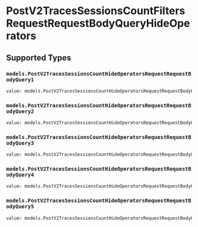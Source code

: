 # PostV2TracesSessionsCountFiltersRequestRequestBodyQueryHideOperators


## Supported Types

### `models.PostV2TracesSessionsCountHideOperatorsRequestRequestBodyQuery1`

```python
value: models.PostV2TracesSessionsCountHideOperatorsRequestRequestBodyQuery1 = /* values here */
```

### `models.PostV2TracesSessionsCountHideOperatorsRequestRequestBodyQuery2`

```python
value: models.PostV2TracesSessionsCountHideOperatorsRequestRequestBodyQuery2 = /* values here */
```

### `models.PostV2TracesSessionsCountHideOperatorsRequestRequestBodyQuery3`

```python
value: models.PostV2TracesSessionsCountHideOperatorsRequestRequestBodyQuery3 = /* values here */
```

### `models.PostV2TracesSessionsCountHideOperatorsRequestRequestBodyQuery4`

```python
value: models.PostV2TracesSessionsCountHideOperatorsRequestRequestBodyQuery4 = /* values here */
```

### `models.PostV2TracesSessionsCountHideOperatorsRequestRequestBodyQuery5`

```python
value: models.PostV2TracesSessionsCountHideOperatorsRequestRequestBodyQuery5 = /* values here */
```

